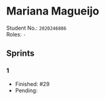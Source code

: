 # Mariana Magueijo   

Student No.: `2020246886`  
Roles: `-`

## Sprints

### 1

* Finished: #29
* Pending:
